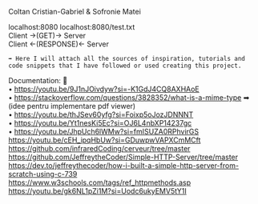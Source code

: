 Coltan Cristian-Gabriel & Sofronie Matei

localhost:8080
localhost:8080/test.txt <br/>
Client ->(GET)-> Server <br/>
Client <-(RESPONSE)<- Server

    ➡ Here I will attach all the sources of inspiration, tutorials and code snippets that I have followed or used creating this project.
    
Documentation: 🤔<br/> 
• https://youtu.be/9J1nJOivdyw?si=-K1GdJ4CQ8AXHAoE<br/> 
• https://stackoverflow.com/questions/3828352/what-is-a-mime-type ➡ (idee pentru implementare pdf viewer)<br/> 
• https://youtu.be/thJSev60yfg?si=Foixp5oJozJDNNNT<br/> 
• https://youtu.be/Yt1nesKi5Ec?si=OJ6L4nbXP14237gc<br/> 
• https://youtu.be/JhpUch6lWMw?si=fmISUZA0RPhvirGS<br/> 
https://youtu.be/cEH_ipqHbUw?si=GDuwpwVAPXCmMCft
https://github.com/infraredCoding/cerveur/tree/master
https://github.com/JeffreytheCoder/Simple-HTTP-Server/tree/master
https://dev.to/jeffreythecoder/how-i-built-a-simple-http-server-from-scratch-using-c-739
https://www.w3schools.com/tags/ref_httpmethods.asp
https://youtu.be/gk6NL1pZi1M?si=Uodc6ukyEMV5tY1I
